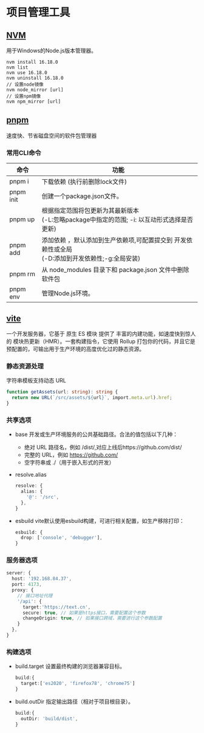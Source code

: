 # 项目管理工具

## [NVM](https://github.com/coreybutler/nvm-windows)
用于Windows的Node.js版本管理器。
```shell
nvm install 16.18.0
nvm list
nvm use 16.18.0
nvm uninstall 16.18.0
// 设置node镜像
nvm node_mirror [url]
// 设置npm镜像
nvm npm_mirror [url]
```

## [pnpm](https://www.pnpm.cn/)
速度快、节省磁盘空间的软件包管理器
### 常用CLI命令
| 命令      | 功能                                                                                               |
| --------- | -------------------------------------------------------------------------------------------------- |
| pnpm i    | 下载依赖 (执行前删除lock文件)                                                                      |
| pnpm init | 创建一个package.json文件。                                                                         |
| pnpm up   | 根据指定范围将包更新为其最新版本<br>(-L:忽略package中指定的范围; -i: 以互动形式选择是否更新)       |
| pnpm add  | 添加依赖 ，默认添加到生产依赖项,可配置提交到 开发依赖性或全局<br>(-D:添加到开发依赖性;-g:全局安装) |
| pnpm rm   | 从 node_modules 目录下和 package.json 文件中删除软件包                                             |
| pnpm env  | 管理Node.js环境。                                                                                  |

## [vite](https://cn.vitejs.dev/)
一个开发服务器，它基于 原生 ES 模块 提供了 丰富的内建功能，如速度快到惊人的 模块热更新（HMR）。一套构建指令，它使用 Rollup 打包你的代码，并且它是预配置的，可输出用于生产环境的高度优化过的静态资源。
### 静态资源处理
字符串模板支持动态 URL
``` ts
function getAssets(url: string): string {
  return new URL(`/src/assets/${url}`, import.meta.url).href;
}
```

### 共享选项
- base
  开发或生产环境服务的公共基础路径。合法的值包括以下几种：
  - 绝对 URL 路径名，例如 /dist/,对应上线后https://github.com/dist/
  - 完整的 URL，例如 https://github.com/
  - 空字符串或 ./（用于嵌入形式的开发）
  
- resolve.alias
  ```ts [vite.config.ts]
  resolve: {
    alias: {
      '@': '/src',
    },
  }
  ```

- esbuild
   vite默认使用esbuild构建，可进行相关配置，如生产移除打印：
   ```ts [vite.config.ts]
   esbuild: {
     drop: ['console', 'debugger'],
   }
   ```

### 服务器选项

```ts [vite.config.ts]
server: {
  host: '192.168.84.37',
  port: 4173,
  proxy: {
    // 接口地址代理
    '/api': {
      target:'https://text.cn',
      secure: true, // 如果是https接口，需要配置这个参数
      changeOrigin: true, // 如果接口跨域，需要进行这个参数配置
    }
  },
}
 ```


### 构建选项
- build.target
  设置最终构建的浏览器兼容目标。
  ```ts [vite.config.ts]
  build:{
    target:['es2020', 'firefox78', 'chrome75']
  }
  ```
- build.outDir
  指定输出路径（相对于项目根目录）。
  ```ts [vite.config.ts]
  build:{
    outDir: 'build/dist',
  }
  ```
